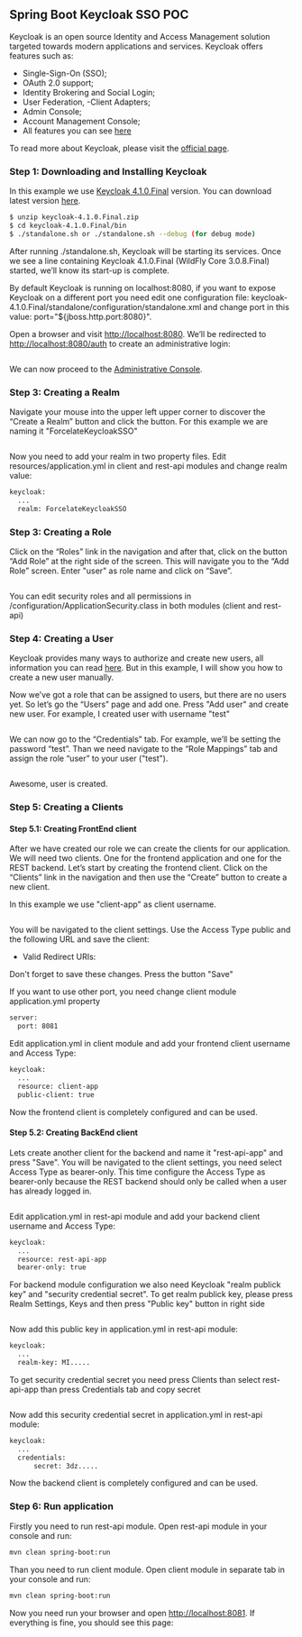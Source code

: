 ## Spring Boot Keycloak SSO POC

Keycloak is an open source Identity and Access Management solution targeted towards modern applications and services.
Keycloak offers features such as: 
- Single-Sign-On (SSO);
- OAuth 2.0 support;
- Identity Brokering and Social Login;
- User Federation, -Client Adapters;
- Admin Console;
- Account Management Console;
- All features you can see [here](https://www.keycloak.org/docs/4.1/server_admin/#features)

To read more about Keycloak, please visit the [official page](https://www.keycloak.org).

### Step 1: Downloading and Installing Keycloak

In this example we use [Keycloak 4.1.0.Final](https://downloads.jboss.org/keycloak/4.1.0.Final/keycloak-4.1.0.Final.zip) version. You can download latest version [here](https://www.keycloak.org/downloads.html).
```sh
$ unzip keycloak-4.1.0.Final.zip
$ cd keycloak-4.1.0.Final/bin
$ ./standalone.sh or ./standalone.sh --debug (for debug mode)
```
After running ./standalone.sh, Keycloak will be starting its services. Once we see a line containing Keycloak 4.1.0.Final (WildFly Core 3.0.8.Final) started, we’ll know its start-up is complete.

By default Keycloak is running on localhost:8080, if you want to expose Keycloak on a different port you need edit one configuration file: keycloak-4.1.0.Final/standalone/configuration/standalone.xml and change port in this value: port="${jboss.http.port:8080}".

Open a browser and visit [http://localhost:8080](http://localhost:8080). We’ll be redirected to [http://localhost:8080/auth](http://localhost:8080/auth) to create an administrative login:

<p align="center">
	<img src="https://github.com/forcelate/forcelate-temple-java/blob/master/forcelate-temple-java/authentication-and-security/spring-boot-keycloak-sso-poc/create_admin_user.png?raw=true" alt=""/>
</p>

We can now proceed to the [Administrative Console](http://localhost:8080/auth/admin/master/console/).

### Step 3: Creating a Realm
Navigate your mouse into the upper left upper corner to discover the “Create a Realm” button and click the button.
For this example we are naming it "ForcelateKeycloakSSO"

<p align="center">
	<img src="https://github.com/forcelate/forcelate-temple-java/blob/master/forcelate-temple-java/authentication-and-security/spring-boot-keycloak-sso-poc/ForcelateKeycloakSSO_realm.png?raw=true" alt=""/>
</p>

Now you need to add your realm in two property files. Edit resources/application.yml in client and rest-api modules and change realm value:
```sh
keycloak:
  ...
  realm: ForcelateKeycloakSSO
```

### Step 3: Creating a Role

Click on the “Roles” link in the navigation and after that, click on the button “Add Role” at the right side of the screen. This will navigate you to the “Add Role” screen. Enter "user" as role name and click on “Save”.

<p align="center">
	<img src="https://github.com/forcelate/forcelate-temple-java/blob/master/forcelate-temple-java/authentication-and-security/spring-boot-keycloak-sso-poc/create_role.png?raw=true" alt=""/>
</p>

You can edit security roles and all permissions in /configuration/ApplicationSecurity.class in both modules (client and rest-api)

### Step 4: Creating a User
Keycloak provides many ways to authorize and create new users, all information you can read [here](https://www.keycloak.org/docs/4.1/server_admin).
But in this example, I will show you how to create a new user manually.

Now we’ve got a role that can be assigned to users, but there are no users yet. So let’s go the “Users” page and add one.
Press "Add user" and create new user. For example, I created user with username "test"

<p align="center">
	<img src="https://github.com/forcelate/forcelate-temple-java/blob/master/forcelate-temple-java/authentication-and-security/spring-boot-keycloak-sso-poc/create_user.png?raw=true" alt=""/>
</p>

We can now go to the “Credentials” tab. For example, we’ll be setting the password “test”. Than we need navigate to the “Role Mappings” tab and assign the role “user” to your user ("test").
<p align="center">
	<img src="https://github.com/forcelate/forcelate-temple-java/blob/master/forcelate-temple-java/authentication-and-security/spring-boot-keycloak-sso-poc/add_role_for_user.png?raw=true" alt=""/>
</p>

Awesome, user is created.

### Step 5: Creating a Clients
#### Step 5.1: Creating FrontEnd client
After we have created our role we can create the clients for our application. We will need two clients. One for the frontend application and one for the REST backend.
Let’s start by creating the frontend client. Click on the “Clients” link in the navigation and then use the “Create” button to create a new client.

In this example we use "client-app" as client username.

<p align="center">
	<img src="https://github.com/forcelate/forcelate-temple-java/blob/master/forcelate-temple-java/authentication-and-security/spring-boot-keycloak-sso-poc/create_frontend_client.png?raw=true" alt=""/>
</p>

You will be navigated to the client settings. Use the Access Type public and the following URL and save the client:

- Valid Redirect URIs: 

Don't forget to save these changes. Press the button "Save"

If you want to use other port, you need change client module application.yml property
```sh
server:
  port: 8081
```
Edit application.yml in client module and add your frontend client username and Access Type:
```sh
keycloak:
  ...
  resource: client-app
  public-client: true
```
Now the frontend client is completely configured and can be used.

#### Step 5.2: Creating BackEnd client
Lets create another client for the backend and name it "rest-api-app" and press "Save". You will be navigated to the client settings, you need select Access Type as bearer-only. This time configure the Access Type as bearer-only because the REST backend should only be called when a user has already logged in.

<p align="center">
	<img src="https://github.com/forcelate/forcelate-temple-java/blob/master/forcelate-temple-java/authentication-and-security/spring-boot-keycloak-sso-poc/create_backend_client.png?raw=true" alt=""/>
</p>

Edit application.yml in rest-api module and add your backend client username and Access Type:
```sh
keycloak:
  ...
  resource: rest-api-app
  bearer-only: true
```
For backend module configuration we also need Keycloak "realm publick key" and "security credential secret".
To get realm publick key, please press Realm Settings, Keys and then press "Public key" button in right side

<p align="center">
	<img src="https://github.com/forcelate/forcelate-temple-java/blob/master/forcelate-temple-java/authentication-and-security/spring-boot-keycloak-sso-poc/get_public_key.png?raw=true" alt=""/>
</p>

Now add this public key in application.yml in rest-api module:

```sh
keycloak:
  ...
  realm-key: MI.....
```

To get security credential secret you need press Clients than select rest-api-app than press Credentials tab and copy secret

<p align="center">
	<img src="https://github.com/forcelate/forcelate-temple-java/blob/master/forcelate-temple-java/authentication-and-security/spring-boot-keycloak-sso-poc/get_credentials_secret.png?raw=true" alt=""/>
</p>

Now add this security credential secret in application.yml in rest-api module:
```sh
keycloak:
  ...
  credentials:
      secret: 3dz.....
```
Now the backend client is completely configured and can be used.

### Step 6: Run application
Firstly you need to run rest-api module. Open rest-api module in your console and run:
```sh
mvn clean spring-boot:run
```
Than you need to run client module. Open client module in separate tab in your console and run:
```sh
mvn clean spring-boot:run
```
Now you need run your browser and open [http://localhost:8081](http://localhost:8081). If everything is fine, you should see this page:

<p align="center">
	<img src="https://github.com/forcelate/forcelate-temple-java/blob/master/forcelate-temple-java/authentication-and-security/spring-boot-keycloak-sso-poc/main_page.png?raw=true" alt=""/>
</p>